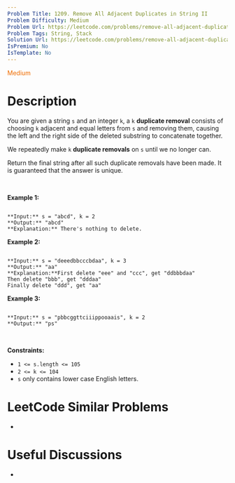 ```yaml
---
Problem Title: 1209. Remove All Adjacent Duplicates in String II
Problem Difficulty: Medium
Problem Url: https://leetcode.com/problems/remove-all-adjacent-duplicates-in-string-ii/
Problem Tags: String, Stack
Solution Url: https://leetcode.com/problems/remove-all-adjacent-duplicates-in-string-ii/solution/
IsPremium: No
IsTemplate: No
---
```


<span style="color: rgb(239, 108, 0);">Medium</span>

# Description

You are given a string `s` and an integer `k`, a `k` **duplicate removal** consists of choosing `k` adjacent and equal letters from `s` and removing them, causing the left and the right side of the deleted substring to concatenate together.


We repeatedly make `k` **duplicate removals** on `s` until we no longer can.


Return the final string after all such duplicate removals have been made. It is guaranteed that the answer is unique.


 


**Example 1:**



```

**Input:** s = "abcd", k = 2
**Output:** "abcd"
**Explanation:** There's nothing to delete.
```

**Example 2:**



```

**Input:** s = "deeedbbcccbdaa", k = 3
**Output:** "aa"
**Explanation:**First delete "eee" and "ccc", get "ddbbbdaa"
Then delete "bbb", get "dddaa"
Finally delete "ddd", get "aa"
```

**Example 3:**



```

**Input:** s = "pbbcggttciiippooaais", k = 2
**Output:** "ps"

```

 


**Constraints:**


* `1 <= s.length <= 105`
* `2 <= k <= 104`
* `s` only contains lower case English letters.




# LeetCode Similar Problems

- []()

# Useful Discussions

- []()
